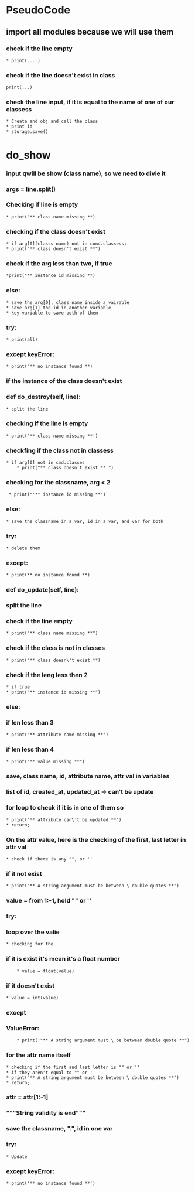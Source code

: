# PseudoCode
## import all modules because we will use them

### check if the line empty
    * print(....)
### check if the line doesn't exist in class
    print(...)
### check the line input, if it is equal to the name of one of our classess
    * Create and obj and call the class
    * print id
    * storage.save()

# do_show

### input qwill be show (class name), so we need to divie it
### args = line.split()
### Checking if line is empty
 	* print("** class name missing **)
### checking if the class doesn't exist
    * if arg[0](classs name) not in comd.classess:
    * print("** class doesn't exist **")
### check if the arg less than two, if true
    *print("** instance id missing **)
### else:
    * save the arg[0], class name inside a vairable
    * save arg[1] the id in another variable
    * key variable to save both of them 
### try:
    * print(all)
### except keyError:
    * print("** no instance found **)
### if the instance of the class doesn't exist

### def do_destroy(self, line):
    * split the line
### checking if the line is empty
    * print('** class name missing **')
### checkfing if the class not in classess
    * if arg[0] not in cmd.classes
        * print("** class doesn't exist ** ")
### checking for the classname, arg < 2
     * print("'** instance id missing **')
### else:
    * save the classname in a var, id in a var, and var for both
### try:
    * delete them
### except:
    * print(** no instance found **)

### def do_update(self, line):

### split the line
### check if the line empty
    * print("** class name missing **")
### check if the class is not in classes
    * print("** class doesn\'t exist **)
### check if the leng less then 2
    * if true
    * print("** instance id missing **")
### else:
### if len less than 3
    * print("** attribute name missing **")
### if len less than 4
    * print("** value missing **")
### save, class name, id, attribute name, attr val in variables
### list of id, created_at, updated_at => can't be update
### for loop to check if it is in one of them so
    * print("** attribute can\'t be updated **")
    * return;

### On the attr value, here is the checking of the first, last letter in attr val
    * check if there is any "", or ''
### if it not exist
    * print("** A string argument must be between \ double quotes **")
	
### value = from 1:-1, hold "" or ''
### try:
###    loop over the valie
    * checking for the .
### if it is exist it's mean it's a float number
        * value = float(value)
### if it doesn't exist
    * value = int(value)
### except
###    ValueError:	
        * print(:"** A string argument must \ be between double quote **")

### for the attr name itself
    * checking if the first and last letter is "" or '' 
    * if they aren't equal to "" or '
    * print("** A string argument must be between \ double quotes **")
    * return;
### attr = attr[1:-1]
### """String validity is end"""

### save the classname, ".", id in one var

### try:
	* Update
### except keyError:
    * print('** no instance found **')
